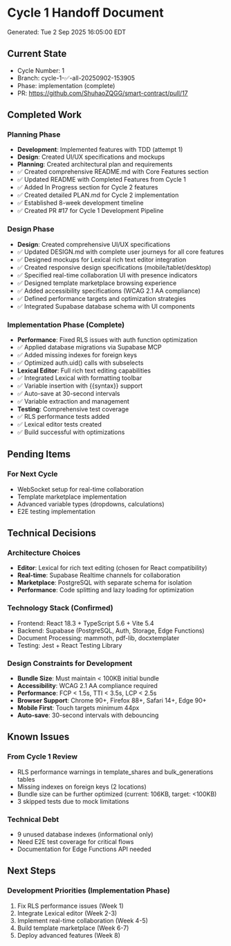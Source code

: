 # Cycle 1 Handoff Document

Generated: Tue  2 Sep 2025 16:05:00 EDT

## Current State
- Cycle Number: 1
- Branch: cycle-1-✅-all-20250902-153905
- Phase: implementation (complete)
- PR: https://github.com/ShuhaoZQGG/smart-contract/pull/17

## Completed Work
### Planning Phase
- **Development**: Implemented features with TDD (attempt 1)
- **Design**: Created UI/UX specifications and mockups
- **Planning**: Created architectural plan and requirements
- ✅ Created comprehensive README.md with Core Features section
- ✅ Updated README with Completed Features from Cycle 1
- ✅ Added In Progress section for Cycle 2 features
- ✅ Created detailed PLAN.md for Cycle 2 implementation
- ✅ Established 8-week development timeline
- ✅ Created PR #17 for Cycle 1 Development Pipeline

### Design Phase
- **Design**: Created comprehensive UI/UX specifications
- ✅ Updated DESIGN.md with complete user journeys for all core features
- ✅ Designed mockups for Lexical rich text editor integration
- ✅ Created responsive design specifications (mobile/tablet/desktop)
- ✅ Specified real-time collaboration UI with presence indicators
- ✅ Designed template marketplace browsing experience
- ✅ Added accessibility specifications (WCAG 2.1 AA compliance)
- ✅ Defined performance targets and optimization strategies
- ✅ Integrated Supabase database schema with UI components

### Implementation Phase (Complete)
- **Performance**: Fixed RLS issues with auth function optimization
- ✅ Applied database migrations via Supabase MCP
- ✅ Added missing indexes for foreign keys
- ✅ Optimized auth.uid() calls with subselects
- **Lexical Editor**: Full rich text editing capabilities
- ✅ Integrated Lexical with formatting toolbar
- ✅ Variable insertion with {{syntax}} support
- ✅ Auto-save at 30-second intervals
- ✅ Variable extraction and management
- **Testing**: Comprehensive test coverage
- ✅ RLS performance tests added
- ✅ Lexical editor tests created
- ✅ Build successful with optimizations

## Pending Items
### For Next Cycle
- WebSocket setup for real-time collaboration
- Template marketplace implementation
- Advanced variable types (dropdowns, calculations)
- E2E testing implementation

## Technical Decisions
### Architecture Choices
- **Editor**: Lexical for rich text editing (chosen for React compatibility)
- **Real-time**: Supabase Realtime channels for collaboration
- **Marketplace**: PostgreSQL with separate schema for isolation
- **Performance**: Code splitting and lazy loading for optimization

### Technology Stack (Confirmed)
- Frontend: React 18.3 + TypeScript 5.6 + Vite 5.4
- Backend: Supabase (PostgreSQL, Auth, Storage, Edge Functions)
- Document Processing: mammoth, pdf-lib, docxtemplater
- Testing: Jest + React Testing Library

### Design Constraints for Development
- **Bundle Size**: Must maintain < 100KB initial bundle
- **Accessibility**: WCAG 2.1 AA compliance required
- **Performance**: FCP < 1.5s, TTI < 3.5s, LCP < 2.5s
- **Browser Support**: Chrome 90+, Firefox 88+, Safari 14+, Edge 90+
- **Mobile First**: Touch targets minimum 44px
- **Auto-save**: 30-second intervals with debouncing

## Known Issues
### From Cycle 1 Review
- RLS performance warnings in template_shares and bulk_generations tables
- Missing indexes on foreign keys (2 locations)
- Bundle size can be further optimized (current: 106KB, target: <100KB)
- 3 skipped tests due to mock limitations

### Technical Debt
- 9 unused database indexes (informational only)
- Need E2E test coverage for critical flows
- Documentation for Edge Functions API needed

## Next Steps
### Development Priorities (Implementation Phase)
1. Fix RLS performance issues (Week 1)
2. Integrate Lexical editor (Week 2-3)
3. Implement real-time collaboration (Week 4-5)
4. Build template marketplace (Week 6-7)
5. Deploy advanced features (Week 8)


